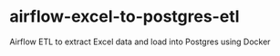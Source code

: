 # airflow-excel-to-postgres-etl
Airflow ETL to extract Excel data and load into Postgres using Docker
